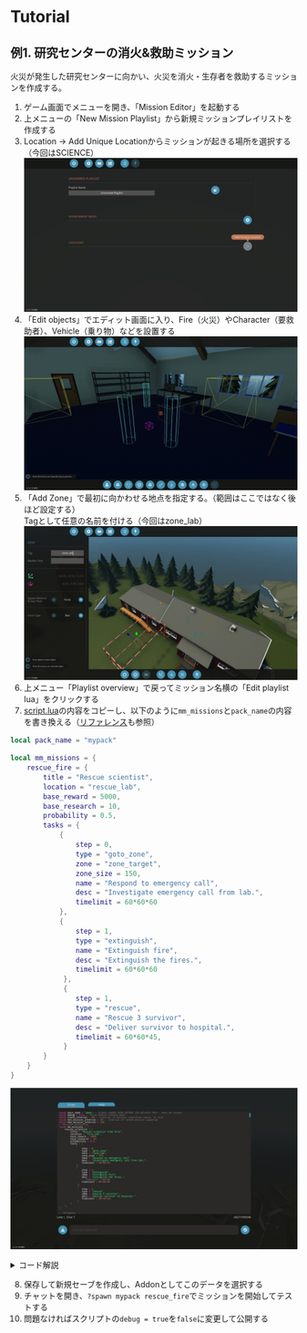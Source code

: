 # Tutorial

## 例1. 研究センターの消火&救助ミッション

火災が発生した研究センターに向かい、火災を消火・生存者を救助するミッションを作成する。

1. ゲーム画面でメニューを開き、「Mission Editor」を起動する
2. 上メニューの「New Mission Playlist」から新規ミッションプレイリストを作成する
3. Location -> Add Unique Locationからミッションが起きる場所を選択する（今回はSCIENCE）
![Step1 Screenshot](image/a-step1.jpg)
4. 「Edit objects」でエディット画面に入り、Fire（火災）やCharacter（要救助者）、Vehicle（乗り物）などを設置する
![Step2 Screenshot](image/a-step2.jpg)
5. 「Add Zone」で最初に向かわせる地点を指定する。（範囲はここではなく後ほど設定する）\
Tagとして任意の名前を付ける（今回はzone_lab）
![Step2 Screenshot](image/a-step3.jpg)
6. 上メニュー「Playlist overview」で戻ってミッション名横の「Edit playlist lua」をクリックする
7. [script.lua](/script.lua)の内容をコピーし、以下のように`mm_missions`と`pack_name`の内容を書き換える（[リファレンス](/doc/Refernce_JP.md)も参照）
```lua
local pack_name = "mypack" 
```
```lua
local mm_missions = {
    rescue_fire = {
        title = "Rescue scientist",
        location = "rescue_lab",
		base_reward = 5000,
		base_research = 10, 
		probability = 0.5,
        tasks = {
            {
                step = 0,
                type = "goto_zone",
				zone = "zone_target",
				zone_size = 150,
                name = "Respond to emergency call",
                desc = "Investigate emergency call from lab.",
				timelimit = 60*60*60
            },
            {
                step = 1,
                type = "extinguish",
                name = "Extinguish fire",
				desc = "Extinguish the fires.",
				timelimit = 60*60*60
             },
             {
                step = 1,
                type = "rescue",
                name = "Rescue 3 survivor",
				desc = "Deliver survivor to hospital.",
				timelimit = 60*60*45,
             }
        }
	}
}

```
![Step2 Screenshot](image/a-step4.jpg)
<details><summary>コード解説</summary><div>

```lua
local mm_missions = {
    rescue_fire = {
        title = "Rescue scientist", -- ミッション名
        location = "rescue_lab",    -- 先ほど指定したLocation
		base_reward = 5000, --報酬
		base_research = 10, 
		probability = 0.5,  -- 発生確率
        tasks = {
            {
                -- 指定したゾーン(zone_lab)に移動する。
                step = 0, -- 最初のステップ
                type = "goto_zone",   -- 「ゾーンに移動する」というタスク
				zone = "zone_target", -- ゾーン名
				zone_size = 150,      -- ゾーン半径
                name = "Respond to emergency call", -- タイトル
                desc = "Investigate emergency call from lab.", -- 説明
				timelimit = 60*60*60 -- 制限時間(tick) 60*60*60=1時間
            },
            {
                -- 火災を消火する。デフォルトではlocation内すべてのfireが対象
                step = 1, -- 2つめのステップ。前のステップが終わるまでは表示されない
                type = "extinguish",
                name = "Extinguish fire",
				desc = "Extinguish the fires.",
				timelimit = 60*60*60
             },
             {
                -- 生存者を救助する。デフォルトではlocation内すべてのcharacterが対象
                step = 1, -- 同じstepが複数ある場合、同時に表示される
                type = "rescue",
                name = "Rescue 3 survivor",
				desc = "Deliver survivor to hospital.",
				timelimit = 60*60*45,
             }
        }
	}
}
```

</div></details>

8. 保存して新規セーブを作成し、Addonとしてこのデータを選択する
9. チャットを開き、`?spawn mypack rescue_fire`でミッションを開始してテストする
10. 問題なければスクリプトの`debug = true`を`false`に変更して公開する
